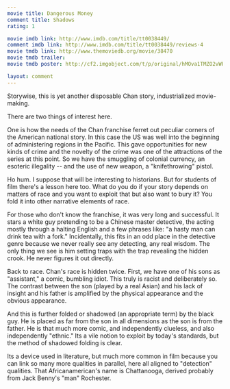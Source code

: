 ```yaml
---
movie title: Dangerous Money
comment title: Shadows
rating: 1

movie imdb link: http://www.imdb.com/title/tt0038449/
comment imdb link: http://www.imdb.com/title/tt0038449/reviews-4
movie tmdb link: http://www.themoviedb.org/movie/38470
movie tmdb trailer: 
movie tmdb poster: http://cf2.imgobject.com/t/p/original/hMOva1TMZO2vWPHNnxOTINFGP62.jpg

layout: comment
---
```


Storywise, this is yet another disposable Chan story, industrialized movie-making.

There are two things of interest here.

One is how the needs of the Chan franchise ferret out peculiar corners of the American national story. In this case the US was well into the beginning of administering regions in the Pacific. This gave opportunities for new kinds of crime and the novelty of the crime was one of the attractions of the series at this point. So we have the smuggling of colonial currency, an esoteric illegality -- and the use of new weapon, a "knifethrowing" pistol.

Ho hum. I suppose that will be interesting to historians. But for students of film there's a lesson here too. What do you do if your story depends on matters of race and you want to exploit that but also want to bury it? You fold it into other narrative elements of race.

For those who don't know the franchise, it was very long and successful. It stars a white guy pretending to be a Chinese master detective, the acting mostly through a halting English and a few phrases like: "a hasty man can drink tea with a fork." Incidentally, this fits in an odd place in the detective genre because we never really see any detecting, any real wisdom. The only thing we see is him setting traps with the trap revealing the hidden crook. He never figures it out directly.

Back to race. Chan's race is hidden twice. First, we have one of his sons as "assistant," a comic, bumbling idiot. This truly is racist and deliberately so. The contrast between the son (played by a real Asian) and his lack of insight and his father is amplified by the physical appearance and the obvious appearance.

And this is further folded or shadowed (an appropriate term) by the black guy. He is placed as far from the son in all dimensions as the son is from the father. He is that much more comic, and independently clueless, and also independently "ethnic." Its a vile notion to exploit by today's standards, but the method of shadowed folding is clear.

Its a device used in literature, but much more common in film because you can link so many more qualities in parallel, here all aligned to "detection" qualities. That Africanamerican's name is Chattanooga, derived probably from Jack Benny's "man" Rochester.